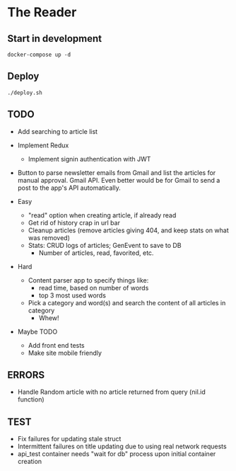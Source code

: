 # The Reader

## Start in development
    docker-compose up -d

## Deploy
    ./deploy.sh

TODO
----
* Add searching to article list
* Implement Redux
  * Implement signin authentication with JWT
* Button to parse newsletter emails from Gmail and list the articles for  
  manual approval. Gmail API. Even better would be for Gmail to send a post
  to the app's API automatically. 

* Easy
  * "read" option when creating article, if already read
  * Get rid of history crap in url bar
  * Cleanup articles (remove articles giving 404, and keep stats on what was removed)
  * Stats: CRUD logs of articles; GenEvent to save to DB
    * Number of articles, read, favorited, etc.
* Hard
  * Content parser app to specify things like:
    * read time, based on number of words
    * top 3 most used words
  * Pick a category and word(s) and search the content of all articles in category
    * Whew!
* Maybe TODO
  * Add front end tests
  * Make site mobile friendly

ERRORS
--
* Handle Random article with no article returned from query (nil.id function)

TEST
--
* Fix failures for updating stale struct
* Intermittent failures on title updating due to using real network requests
* api_test container needs "wait for db" process upon initial container creation

